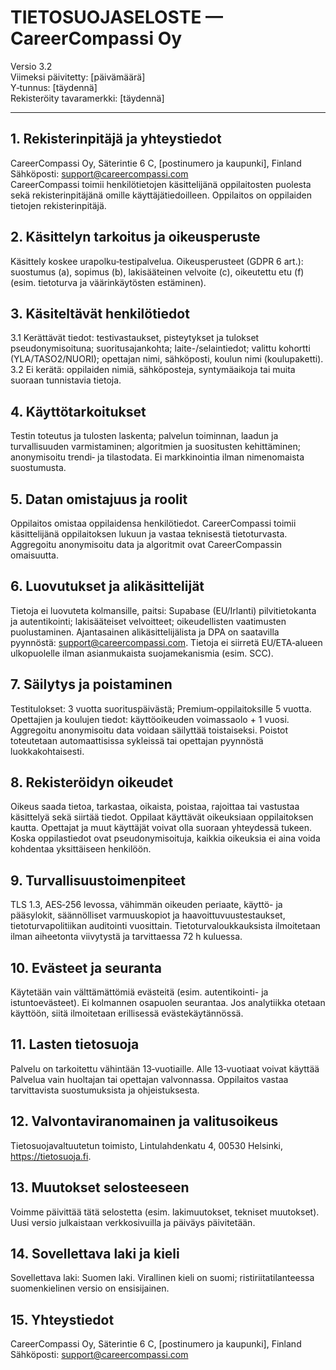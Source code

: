 # TIETOSUOJASELOSTE — CareerCompassi Oy

Versio 3.2  
Viimeksi päivitetty: [päivämäärä]  
Y‑tunnus: [täydennä]  
Rekisteröity tavaramerkki: [täydennä]

---

## 1. Rekisterinpitäjä ja yhteystiedot
CareerCompassi Oy, Säterintie 6 C, [postinumero ja kaupunki], Finland  
Sähköposti: support@careercompassi.com  
CareerCompassi toimii henkilötietojen käsittelijänä oppilaitosten puolesta sekä rekisterinpitäjänä omille käyttäjätiedoilleen. Oppilaitos on oppilaiden tietojen rekisterinpitäjä.

## 2. Käsittelyn tarkoitus ja oikeusperuste
Käsittely koskee urapolku‑testipalvelua. Oikeusperusteet (GDPR 6 art.): suostumus (a), sopimus (b), lakisääteinen velvoite (c), oikeutettu etu (f) (esim. tietoturva ja väärinkäytösten estäminen).

## 3. Käsiteltävät henkilötiedot
3.1 Kerättävät tiedot: testivastaukset, pisteytykset ja tulokset pseudonymisoituna; suoritusajankohta; laite-/selaintiedot; valittu kohortti (YLA/TASO2/NUORI); opettajan nimi, sähköposti, koulun nimi (koulupaketti).  
3.2 Ei kerätä: oppilaiden nimiä, sähköposteja, syntymäaikoja tai muita suoraan tunnistavia tietoja.

## 4. Käyttötarkoitukset
Testin toteutus ja tulosten laskenta; palvelun toiminnan, laadun ja turvallisuuden varmistaminen; algoritmien ja suositusten kehittäminen; anonymisoitu trendi‑ ja tilastodata. Ei markkinointia ilman nimenomaista suostumusta.

## 5. Datan omistajuus ja roolit
Oppilaitos omistaa oppilaidensa henkilötiedot. CareerCompassi toimii käsittelijänä oppilaitoksen lukuun ja vastaa teknisestä tietoturvasta. Aggregoitu anonymisoitu data ja algoritmit ovat CareerCompassin omaisuutta.

## 6. Luovutukset ja alikäsittelijät
Tietoja ei luovuteta kolmansille, paitsi: Supabase (EU/Irlanti) pilvitietokanta ja autentikointi; lakisääteiset velvoitteet; oikeudellisten vaatimusten puolustaminen. Ajantasainen alikäsittelijälista ja DPA on saatavilla pyynnöstä: support@careercompassi.com. Tietoja ei siirretä EU/ETA‑alueen ulkopuolelle ilman asianmukaista suojamekanismia (esim. SCC).

## 7. Säilytys ja poistaminen
Testitulokset: 3 vuotta suorituspäivästä; Premium‑oppilaitoksille 5 vuotta. Opettajien ja koulujen tiedot: käyttöoikeuden voimassaolo + 1 vuosi. Aggregoitu anonymisoitu data voidaan säilyttää toistaiseksi. Poistot toteutetaan automaattisissa sykleissä tai opettajan pyynnöstä luokkakohtaisesti.

## 8. Rekisteröidyn oikeudet
Oikeus saada tietoa, tarkastaa, oikaista, poistaa, rajoittaa tai vastustaa käsittelyä sekä siirtää tiedot. Oppilaat käyttävät oikeuksiaan oppilaitoksen kautta. Opettajat ja muut käyttäjät voivat olla suoraan yhteydessä tukeen. Koska oppilastiedot ovat pseudonymisoituja, kaikkia oikeuksia ei aina voida kohdentaa yksittäiseen henkilöön.

## 9. Turvallisuustoimenpiteet
TLS 1.3, AES‑256 levossa, vähimmän oikeuden periaate, käyttö- ja pääsylokit, säännölliset varmuuskopiot ja haavoittuvuustestaukset, tietoturvapolitiikan auditointi vuosittain. Tietoturvaloukkauksista ilmoitetaan ilman aiheetonta viivytystä ja tarvittaessa 72 h kuluessa.

## 10. Evästeet ja seuranta
Käytetään vain välttämättömiä evästeitä (esim. autentikointi- ja istuntoevästeet). Ei kolmannen osapuolen seurantaa. Jos analytiikka otetaan käyttöön, siitä ilmoitetaan erillisessä evästekäytännössä.

## 11. Lasten tietosuoja
Palvelu on tarkoitettu vähintään 13‑vuotiaille. Alle 13‑vuotiaat voivat käyttää Palvelua vain huoltajan tai opettajan valvonnassa. Oppilaitos vastaa tarvittavista suostumuksista ja ohjeistuksesta.

## 12. Valvontaviranomainen ja valitusoikeus
Tietosuojavaltuutetun toimisto, Lintulahdenkatu 4, 00530 Helsinki, https://tietosuoja.fi.

## 13. Muutokset selosteeseen
Voimme päivittää tätä selostetta (esim. lakimuutokset, tekniset muutokset). Uusi versio julkaistaan verkkosivuilla ja päiväys päivitetään.

## 14. Sovellettava laki ja kieli
Sovellettava laki: Suomen laki. Virallinen kieli on suomi; ristiriitatilanteessa suomenkielinen versio on ensisijainen.

## 15. Yhteystiedot
CareerCompassi Oy, Säterintie 6 C, [postinumero ja kaupunki], Finland  
Sähköposti: support@careercompassi.com


